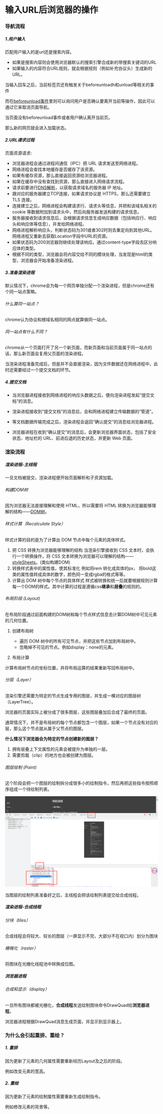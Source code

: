 # 输入URL后浏览器的操作

### 导航流程

##### 1.用户输入
匹配用户输入的是url还是搜索内容。

* 如果是搜索内容则会使用浏览器默认的搜索引擎合成新的带搜索关键词的URL
* 如果输入的内容符合URL规则，就会根据规则（例如补充协议头）生成新的URL。

当输入回车之后，当前标签页还有触发关于beforeunloadh和unload等相关的事件

而在[beforeunload事件](https://developer.mozilla.org/zh-CN/docs/Web/API/Window/beforeunload_event)里则可以询问用户是否确认要离开当前等操作，因此可以通过它来取消页面导航。

当页面没有beforeunload事件或者用户确认离开当前页。

那么新的网页就会进入加载状态。

##### 2.URL请求过程
页面资源请求:
* 浏览器进程会通过进程间通信（IPC）把 URL 请求发送至网络进程。
* 网络进程会查找本地缓存是否缓存了该资源。
* 如果有缓存资源，那么直接返回资源给浏览器进程。
* 如果在缓存中没有查找到资源，那么直接进入网络请求流程。
* 请求前要进行[DNS解析](/network/dns-parse)，以获取请求域名的服务器 IP 地址。
* 跟对应的服务器建立TCP连接，如果请求协议是 HTTPS，那么还需要建立 TLS 连接。
* 连接建立之后，网络进程会构建请求行、请求头等信息，并把和该域名相关的 cookie 等数据附加到请求头中，然后向服务器发送构建的请求信息。
* 服务器接收到请求信息后，会根据请求信息生成响应数据（包括响应行、响应头和响应体等信息），并发给网络进程。
* 网络进程解析响应头，判断状态码为301或者302时则去重定向到其他URL。网络进程又重新去获取Location字段中URL的资源。
* 如果状态码为200浏览器则继续处理该响应。通过content-type字段去区分响应体的类型。
* 根据不同的类型，浏览器会将内容交给不同的模块处理，当发现是html的类型，浏览器会开始准备渲染进程。

##### 3.准备渲染进程
默认情况下，chrome会为每一个网页单独分配一个渲染进程，但是chrome还有个同一站点策略。

###### 什么算同一站点？
chrome认为协议和根域名相同的网点就算做同一站点。
###### 同一站点有什么不同？
chrome从一个页面打开了另一个新页面，而新页面和当前页面属于同一站点的话，那么新页面会复用父页面的渲染进程。

当渲染进程准备完成后，但是并不会直接渲染，因为文件数据还在网络进程中，此时还需要经过一个提交文档的环节。

##### 4.提交文档
* 当浏览器进程接收到网络进程的响应头数据之后，便向渲染进程发起“提交文档”的消息。

* 渲染进程接收到“提交文档”的消息后，会和网络进程建立传输数据的“管道”。

* 等文档数据传输完成之后，渲染进程会返回“确认提交”的消息给浏览器进程。

* 浏览器进程在收到“确认提交”的消息后，会更新浏览器界面状态，包括了安全状态、地址栏的 URL、前进后退的历史状态，并更新 Web 页面。

### 渲染流程

##### 渲染进程-主线程
一旦文档被提交，渲染进程便开始页面解析和子资源加载。

###### 构建DOM树
因为浏览器无法直接理解和使用 HTML，所以需要将 HTML 转换为浏览器能够理解的结构——[DOM树](https://developer.mozilla.org/zh-CN/docs/Web/API/Document_Object_Model)。

###### 样式计算（Recalculate Style）

样式计算的目的是为了计算出 DOM 节点中每个元素的具体样式。
1. 把 CSS 转换为浏览器能够理解的结构
当渲染引擎接收到 CSS 文本时，会执行一个转换操作，将 CSS 文本转换为浏览器可以理解的结构——[styleSheets](https://developer.mozilla.org/zh-CN/docs/Web/API/StyleSheet)。(类似构建DOM)
2. 转换样式表中的属性值，使其标准化
例如将rem 转化成具体的px， 将bold这类的属性值转成具体的数字，颜色同一变成rgba的格式等等。
3. 计算出 DOM 树中每个节点的具体样式
样式被转换和统一后就要根据规则计算每一个DOM的样式。其中计算的过程是遵循css**继承**和**层叠**的规则的。

###### 布局阶段 (Layout)
在布局阶段通过前面构建的DOM树和每个节点样式信息去计算DOM树中可见元素的几何位置。
1. 创建布局树
    * 遍历 DOM 树中的所有可见节点，并把这些节点加到布局树中。
    * 忽略掉不可见的节点。例如display：none的元素。

2. 布局计算 

  计算布局树节点的坐标位置，并将布局运算的结果重新写回布局树中。

###### 分层（Layer）
渲染引擎还需要为特定的节点生成专用的图层，并生成一棵对应的图层树（LayerTree）。

浏览器的页面实际上被分成了很多图层，这些图层叠加后合成了最终的页面。

通常情况下，并不是布局树的每个节点都包含一个图层，如果一个节点没有对应的层，那么这个节点就从属于父节点的图层。

**什么情况下浏览器会为特定的节点创建新的图层？**
1. 拥有层叠上下文属性的元素会被提升为单独的一层。
2. 需要剪裁（clip）的地方也会被创建为图层。

###### 图层绘制 (Paint)
这个阶段会把一个图层的绘制拆分成很多小的绘制指令，然后再把这些指令按照顺序组成一个待绘制列表。

![图层绘制](./images/layers-profiler.png)

当图层的绘制列表准备好之后，主线程会把该绘制列表提交给合成线程。

##### 渲染进程-合成线程
###### 分块（tiles）
合成线程会将较大、较长的图层（一屏显示不完，大部分不在视口内）划分为图块
###### 栅格化（raster）

将图块在光栅化线程池中转换成位图。


##### 浏览器进程
###### 合成和显示（display）
一旦所有图块都被光栅化，**合成线程**发送绘制图块命令DrawQuad给**浏览器进程**。

浏览器进程根据DrawQuad消息生成页面，并显示到显示器上。

### 为什么会引起重排、重绘？
##### 1. 重排
因为更新了元素的几何属性需要重新经历Layout及之后的阶段。

例如改变元素的宽高。

##### 2. 重绘
因为更新了元素的绘制属性需要重新生成绘制指令。

例如修改元素的背景等。




































